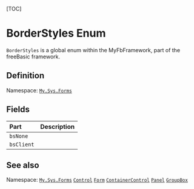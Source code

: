 [TOC]
# BorderStyles Enum
`BorderStyles` is a global enum within the MyFbFramework, part of the freeBasic framework.

## Definition
Namespace: [`My.Sys.Forms`](My.Sys.Forms.md)
## Fields
|Part|Description|
| :------------ | :------------ |
|`bsNone`|||
|`bsClient`|||
## See also
Namespace: [`My.Sys.Forms`](My.Sys.Forms.md)
[`Control`](Control.md)
[`Form`](Form.md)
[`ContainerControl`](ContainerControl.md)
[`Panel`](Panel.md)
[`GroupBox`](GroupBox.md)
